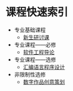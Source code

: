 # 课程快速索引

- 专业基础课程
  - [新生研讨课](/专业基础课程/新生研讨课.md)
- 专业课程——必修
  - [软件工程导论](/专业课程——必修/软件工程导论.md)
- 专业课程——选修
  - [汇编语言程序设计](/专业课程——选修/汇编语言程序设计.md)
- 非限制性选修
  - [数字作品创意策划](/非限制性选修/数字作品创意策划.md)